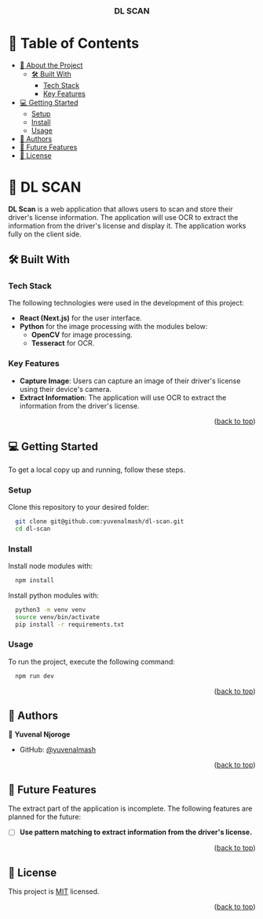 <a name="readme-top"></a>

<div align="center">
  <h3><b>DL SCAN</b></h3>
</div>

<!-- TABLE OF CONTENTS -->

# 📗 Table of Contents

- [📖 About the Project](#about-project)
  - [🛠 Built With](#built-with)
    - [Tech Stack](#tech-stack)
    - [Key Features](#key-features)
- [💻 Getting Started](#getting-started)
  - [Setup](#setup)
  - [Install](#install)
  - [Usage](#usage)
- [👥 Authors](#authors)
- [🔭 Future Features](#future-features)
- [📝 License](#license)

<!-- PROJECT DESCRIPTION -->

# 📖 DL SCAN <a name="about-project"></a>

**DL Scan** is a web application that allows users to scan and store their driver's license information. The application will use OCR to extract the information from the driver's license and display it. The application works fully on the client side.

## 🛠 Built With <a name="built-with"></a>

### Tech Stack <a name="tech-stack"></a>

The following technologies were used in the development of this project:

- **React (Next.js)** for the user interface.
- **Python** for the image processing with the modules below:
  - **OpenCV** for image processing.
  - **Tesseract** for OCR.

<!-- Features -->

### Key Features <a name="key-features"></a>

- **Capture Image**: Users can capture an image of their driver's license using their device's camera.
- **Extract Information**: The application will use OCR to extract the information from the driver's license.

<p align="right">(<a href="#readme-top">back to top</a>)</p>

<!-- GETTING STARTED -->

## 💻 Getting Started <a name="getting-started"></a>

To get a local copy up and running, follow these steps.

### Setup

Clone this repository to your desired folder:

```sh
  git clone git@github.com:yuvenalmash/dl-scan.git
  cd dl-scan
```

### Install

Install node modules with:
  
  ```sh
    npm install
  ```
Install python modules with:
  
  ```sh
    python3 -m venv venv
    source venv/bin/activate
    pip install -r requirements.txt
  ```

### Usage

To run the project, execute the following command:

```sh
  npm run dev
```

<p align="right">(<a href="#readme-top">back to top</a>)</p>

<!-- AUTHORS -->

## 👥 Authors <a name="authors"></a>

👤 **Yuvenal Njoroge**
- GitHub: [@yuvenalmash](https://github.com/yuvenalmash)

<p align="right">(<a href="#readme-top">back to top</a>)</p>

<!-- FUTURE FEATURES -->

## 🔭 Future Features <a name="future-features"></a>

The extract part of the application is incomplete. The following features are planned for the future:

- [ ] **Use pattern matching to extract information from the driver's license.**

<p align="right">(<a href="#readme-top">back to top</a>)</p>

<!-- LICENSE -->

## 📝 License <a name="license"></a>

This project is [MIT](./LICENSE) licensed.

<p align="right">(<a href="#readme-top">back to top</a>)</p>
